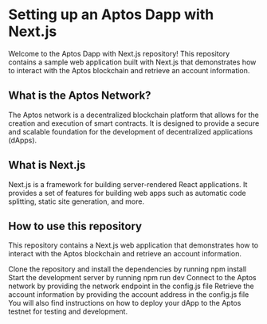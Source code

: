 # Setting up an Aptos Dapp with Next.js

Welcome to the Aptos Dapp with Next.js repository! This repository contains a sample web application built with Next.js that demonstrates how to interact with the Aptos blockchain and retrieve an account information.

## What is the Aptos Network?

The Aptos network is a decentralized blockchain platform that allows for the creation and execution of smart contracts. It is designed to provide a secure and scalable foundation for the development of decentralized applications (dApps).

## What is Next.js

Next.js is a framework for building server-rendered React applications. It provides a set of features for building web apps such as automatic code splitting, static site generation, and more.

## How to use this repository

This repository contains a Next.js web application that demonstrates how to interact with the Aptos blockchain and retrieve an account information.

Clone the repository and install the dependencies by running npm install
Start the development server by running npm run dev
Connect to the Aptos network by providing the network endpoint in the config.js file
Retrieve the account information by providing the account address in the config.js file
You will also find instructions on how to deploy your dApp to the Aptos testnet for testing and development.
